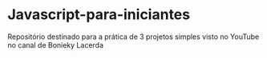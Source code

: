 # Javascript-para-iniciantes
Repositório destinado para a prática de 3 projetos simples visto no YouTube no canal de Bonieky Lacerda 
